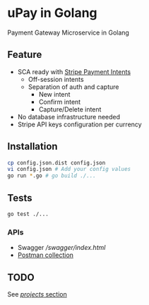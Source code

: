 # uPay in Golang

Payment Gateway Microservice in Golang

## Feature

- SCA ready with [Stripe Payment Intents](https://stripe.com/docs/payments/payment-intents)
    - Off-session intents
    - Separation of auth and capture
        - New intent
        - Confirm intent
        - Capture/Delete intent
- No database infrastructure needed
- Stripe API keys configuration per currency

## Installation

```bash
cp config.json.dist config.json
vi config.json # Add your config values
go run *.go # go build ./...
```

## Tests

```bash
go test ./...
```

### APIs

- Swagger */swagger/index.html*
- [Postman collection](https://www.getpostman.com/collections/08908d8ba23942d002f6)

## TODO

See [*projects* section](https://github.com/lelledaniele/upaygo/projects)

